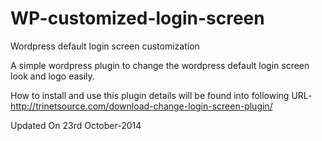 WP-customized-login-screen
==========================

Wordpress default login screen customization

A simple wordpress plugin to change the wordpress default login screen look and logo easily.

How to install and use this plugin details will be found into following URL- 
http://trinetsource.com/download-change-login-screen-plugin/


Updated On 23rd October-2014
